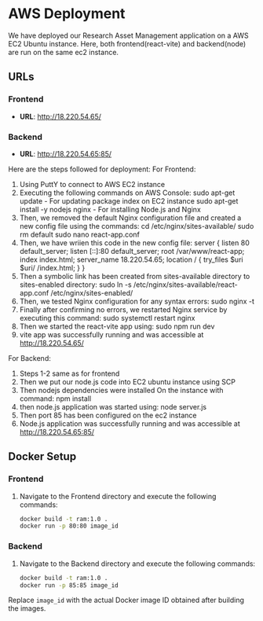 # AWS Deployment
We have deployed our Research Asset Management application on a AWS EC2 Ubuntu instance. Here, both frontend(react-vite) and backend(node) are run on the same ec2 instance.

## URLs

### Frontend

- **URL**: http://18.220.54.65/

### Backend

- **URL**: http://18.220.54.65:85/

Here are the steps followed for deployment:
For Frontend:
1. Using PuttY to connect to AWS EC2 instance
2. Executing the following commands on AWS Console:
    sudo apt-get update - For updating package index on EC2 instance
    sudo apt-get install -y nodejs nginx  - For installing Node.js and Nginx
3. Then, we removed the default Nginx configuration file and created a new config file using the commands:
cd /etc/nginx/sites-available/ 
sudo rm default
sudo nano react-app.conf
4. Then, we have wriien this code in the new config file:
server {
    listen 80 default_server;
    listen [::]:80 default_server;
    root /var/www/react-app;
    index index.html;
    server_name 18.220.54.65;
    location / {
        try_files $uri $uri/ /index.html;
    }
}
5. Then a symbolic link has been created from sites-available directory to sites-enabled directory:
    sudo ln -s /etc/nginx/sites-available/react-app.conf /etc/nginx/sites-enabled/
6. Then, we tested Nginx configuration for any syntax errors:
    sudo nginx -t
7. Finally after confirming no errors, we restarted Nginx service by executing this command:
    sudo systemctl restart nginx
8. Then we started the react-vite app using:
    sudo npm run dev
9. vite app was successfully running and was accessible at http://18.220.54.65/

For Backend:
1. Steps 1-2 same as for frontend
2. Then we put our node.js code into EC2 ubuntu instance using SCP
3. Then nodejs dependencies were installed On the instance with command:
    npm install
4. then node.js application was started using:
    node server.js
5. Then port 85 has been configured on the ec2 instance
6. Node.js application was successfully running and was accessible at http://18.220.54.65:85/



## Docker Setup

### Frontend

1. Navigate to the Frontend directory and execute the following commands:
   ```bash
   docker build -t ram:1.0 .
   docker run -p 80:80 image_id
   ```

### Backend

1. Navigate to the Backend directory and execute the following commands:
   ```bash
   docker build -t ram:1.0 .
   docker run -p 85:85 image_id
   ```

Replace `image_id` with the actual Docker image ID obtained after building the images.

